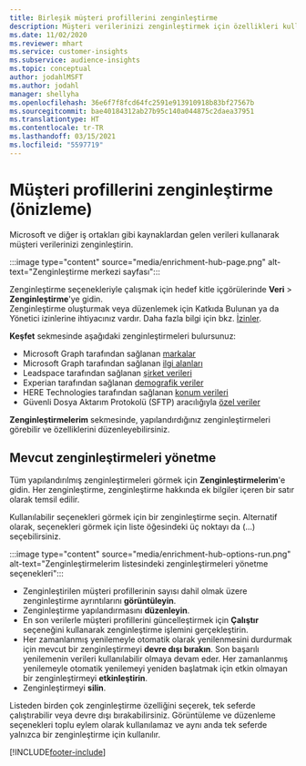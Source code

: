 ```yaml
---
title: Birleşik müşteri profillerini zenginleştirme
description: Müşteri verilerinizi zenginleştirmek için özellikleri kullanın.
ms.date: 11/02/2020
ms.reviewer: mhart
ms.service: customer-insights
ms.subservice: audience-insights
ms.topic: conceptual
author: jodahlMSFT
ms.author: jodahl
manager: shellyha
ms.openlocfilehash: 36e6f7f8fcd64fc2591e913910918b83bf27567b
ms.sourcegitcommit: bae40184312ab27b95c140a044875c2daea37951
ms.translationtype: HT
ms.contentlocale: tr-TR
ms.lasthandoff: 03/15/2021
ms.locfileid: "5597719"
---
```

# <a name="enrichment-for-customer-profiles-preview"></a>Müşteri profillerini zenginleştirme (önizleme)

Microsoft ve diğer iş ortakları gibi kaynaklardan gelen verileri kullanarak müşteri verilerinizi zenginleştirin.

:::image type="content" source="media/enrichment-hub-page.png" alt-text="Zenginleştirme merkezi sayfası":::

Zenginleştirme seçenekleriyle çalışmak için hedef kitle içgörülerinde **Veri** > **Zenginleştirme**'ye gidin.    
Zenginleştirme oluşturmak veya düzenlemek için Katkıda Bulunan ya da Yönetici izinlerine ihtiyacınız vardır. Daha fazla bilgi için bkz. [İzinler](permissions.md).

**Keşfet** sekmesinde aşağıdaki zenginleştirmeleri bulursunuz:

- Microsoft Graph tarafından sağlanan [markalar](enrichment-microsoft-graph.md)
- Microsoft Graph tarafından sağlanan [ilgi alanları](enrichment-microsoft-graph.md)
- Leadspace tarafından sağlanan [şirket verileri](enrichment-leadspace.md)
- Experian tarafından sağlanan [demografik veriler](enrichment-experian.md)
- HERE Technologies tarafından sağlanan [konum verileri](enrichment-here.md)
- Güvenli Dosya Aktarım Protokolü (SFTP) aracılığıyla [özel veriler](enrichment-SFTP-custom-import.md)

**Zenginleştirmelerim** sekmesinde, yapılandırdığınız zenginleştirmeleri görebilir ve özelliklerini düzenleyebilirsiniz.

## <a name="manage-existing-enrichments"></a>Mevcut zenginleştirmeleri yönetme

Tüm yapılandırılmış zenginleştirmeleri görmek için **Zenginleştirmelerim**'e gidin. Her zenginleştirme, zenginleştirme hakkında ek bilgiler içeren bir satır olarak temsil edilir.

Kullanılabilir seçenekleri görmek için bir zenginleştirme seçin. Alternatif olarak, seçenekleri görmek için liste öğesindeki üç noktayı da (...) seçebilirsiniz.

:::image type="content" source="media/enrichment-hub-options-run.png" alt-text="Zenginleştirmelerim listesindeki zenginleştirmeleri yönetme seçenekleri":::

- Zenginleştirilen müşteri profillerinin sayısı dahil olmak üzere zenginleştirme ayrıntılarını **görüntüleyin**.
- Zenginleştirme yapılandırmasını **düzenleyin**.
- En son verilerle müşteri profillerini güncelleştirmek için **Çalıştır** seçeneğini kullanarak zenginleştirme işlemini gerçekleştirin.
- Her zamanlanmış yenilemeyle otomatik olarak yenilenmesini durdurmak için mevcut bir zenginleştirmeyi **devre dışı bırakın**. Son başarılı yenilemenin verileri kullanılabilir olmaya devam eder. Her zamanlanmış yenilemeyle otomatik yenilemeyi yeniden başlatmak için etkin olmayan bir zenginleştirmeyi **etkinleştirin**.
- Zenginleştirmeyi **silin**.

Listeden birden çok zenginleştirme özelliğini seçerek, tek seferde çalıştırabilir veya devre dışı bırakabilirsiniz. Görüntüleme ve düzenleme seçenekleri toplu eylem olarak kullanılamaz ve aynı anda tek seferde yalnızca bir zenginleştirme için kullanılır.


[!INCLUDE[footer-include](../includes/footer-banner.md)]